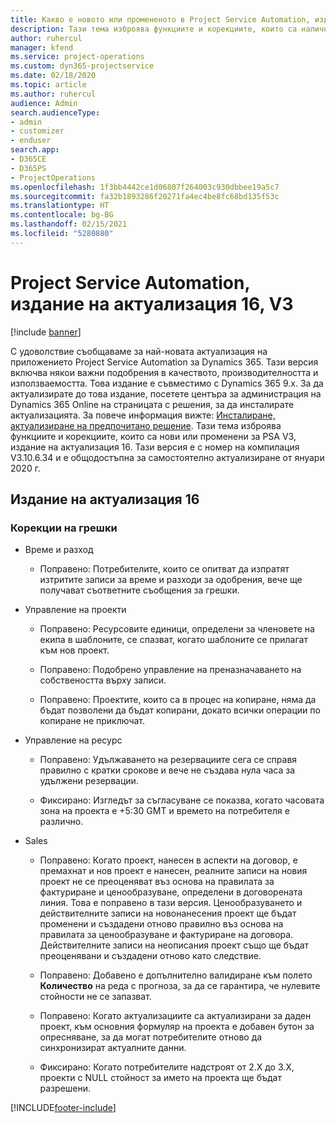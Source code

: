 ```yaml
---
title: Какво е новото или промененото в Project Service Automation, издание на актуализация 16, V3
description: Тази тема изброява функциите и корекциите, които са налични в Project Service Automation V3, издание на актуализация 16, V3.
author: ruhercul
manager: kfend
ms.service: project-operations
ms.custom: dyn365-projectservice
ms.date: 02/18/2020
ms.topic: article
ms.author: ruhercul
audience: Admin
search.audienceType:
- admin
- customizer
- enduser
search.app:
- D365CE
- D365PS
- ProjectOperations
ms.openlocfilehash: 1f3bb4442ce1d06807f264003c930dbbee19a5c7
ms.sourcegitcommit: fa32b1893286f20271fa4ec4be8fc68bd135f53c
ms.translationtype: HT
ms.contentlocale: bg-BG
ms.lasthandoff: 02/15/2021
ms.locfileid: "5280880"
---
```

# <a name="project-service-automation-update-release-16-v3"></a>Project Service Automation, издание на актуализация 16, V3

[!include [banner](../includes/psa-now-project-operations.md)]

С удоволствие съобщаваме за най-новата актуализация на приложението Project Service Automation за Dynamics 365. Тази версия включва някои важни подобрения в качеството, производителността и използваемостта.  Това издание е съвместимо с Dynamics 365 9.x. За да актуализирате до това издание, посетете центъра за администрация на Dynamics 365 Online на страницата с решения, за да инсталирате актуализацията. За повече информация вижте: [Инсталиране, актуализиране на предпочитано решение](https://docs.microsoft.com/dynamics365/project-service/upgrade-psa-home-page).
Тази тема изброява функциите и корекциите, които са нови или променени за PSA V3, издание на актуализация 16. Тази версия е с номер на компилация V3.10.6.34 и е общодостъпна за самостоятелно актуализиране от януари 2020 г.


## <a name="update-release-16"></a>Издание на актуализация 16

### <a name="bug-fixes"></a>Корекции на грешки

-   Време и разход

    -   Поправено: Потребителите, които се опитват да изпратят изтритите записи за време и разходи за одобрения, вече ще получават съответните съобщения за грешки.

-   Управление на проекти

    -   Поправено: Ресурсовите единици, определени за членовете на екипа в шаблоните, се спазват, когато шаблоните се прилагат към нов проект.

    -   Поправено: Подобрено управление на преназначаването на собствеността върху записи.

    -   Поправено: Проектите, които са в процес на копиране, няма да бъдат позволени да бъдат копирани, докато всички операции по копиране не приключат.

-   Управление на ресурс

    -   Поправено: Удължаването на резервациите сега се справя правилно с кратки срокове и вече не създава нула часа за удължени резервации.

    -   Фиксирано: Изгледът за съгласуване се показва, когато часовата зона на проекта е +5:30 GMT и времето на потребителя е различно.

-   Sales

    -   Поправено: Когато проект, нанесен в аспекти на договор, е премахнат и нов проект е нанесен, реалните записи на новия проект не се преоценяват въз основа на правилата за фактуриране и ценообразуване, определени в договорената линия. Това е поправено в тази версия. Ценообразуването и действителните записи на новонанесения проект ще бъдат променени и създадени отново правилно въз основа на правилата за ценообразуване и фактуриране на договора. Действителните записи на неописания проект също ще бъдат преоценявани и създадени отново като следствие.

    -   Поправено: Добавено е допълнително валидиране към полето **Количество** на реда с прогноза, за да се гарантира, че нулевите стойности не се запазват.

    -   Поправено: Когато актуализациите са актуализирани за даден проект, към основния формуляр на проекта е добавен бутон за опресняване, за да могат потребителите отново да синхронизират актуалните данни.

    -   Фиксирано: Когато потребителите надстроят от 2.X до 3.X, проекти с NULL стойност за името на проекта ще бъдат разрешени.



[!INCLUDE[footer-include](../includes/footer-banner.md)]